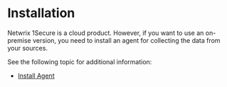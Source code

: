 # Installation

Netwrix 1Secure is a cloud product. However, if you want to use an on-premise version, you need to
install an agent for collecting the data from your sources.

See the following topic for additional information:

- [Install Agent](installagent.md)
